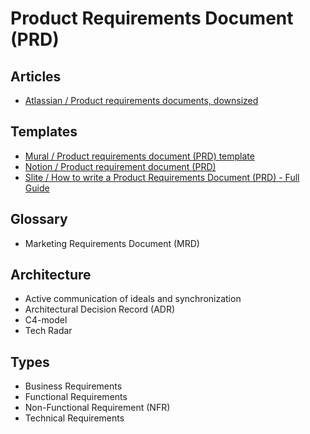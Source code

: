 # Product Requirements Document (PRD)

<!--
https://udemy.com/courses/search/?src=ukw&q=Product+Requirements+Document
-->

## Articles

- [Atlassian / Product requirements documents, downsized](https://atlassian.com/agile/product-management/requirements)

## Templates

- [Mural / Product requirements document (PRD) template](https://mural.co/templates/product-requirements-document)
- [Notion / Product requirement document (PRD)](https://notion.so/templates/product-requirement-document-prd)
- [Slite / How to write a Product Requirements Document (PRD) - Full Guide](https://slite.com/learn/product-requirements-document)

## Glossary

- Marketing Requirements Document (MRD)

## Architecture

- Active communication of ideals and synchronization
- Architectural Decision Record (ADR)
- C4-model
- Tech Radar

## Types

- Business Requirements
- Functional Requirements
- Non-Functional Requirement (NFR)
- Technical Requirements

<!--
Regras de Negócio
Requisitos Funcionais
Requisitos Não Funcionais
-->

<!--
## Videos

- [Cuidados Com Os Contratos de Desenvolvimentos de Softwares | Juridioque](https://youtube.com/watch?v=Z77idcESY9M)
- [DEV Precificando Projeto tipo Netflix (bem simples)](https://youtube.com/watch?v=Y2WfzFozf8M)
-->

<!--
https://mestresdaweb.com.br/tecnologias/requisitos-funcionais-e-nao-funcionais-o-que-sao

https://altexsoft.com/blog/non-functional-requirements/
-->

<!--
Requisitos funcionais são recursos ou funcionalidades específicas que um sistema deve oferecer para atender às suas necessidades. Aqui estão quatro requisitos funcionais para um sistema com login e listagem de postagens:

Autenticação de usuário: O sistema deve permitir que os usuários se autentiquem com um nome de usuário e senha ou através de um provedor de identidade de terceiros (por exemplo, Google, Facebook).

Registro de usuário: O sistema deve permitir que novos usuários criem uma conta com informações básicas, como nome, endereço de e-mail e senha.

Listagem de postagens: O sistema deve exibir uma lista de postagens criadas pelos usuários em ordem cronológica inversa (da mais recente para a mais antiga) ou com base em critérios de classificação selecionados pelo usuário (por exemplo, popularidade, relevância).

Criação e edição de postagens: Os usuários autenticados devem ser capazes de criar novas postagens e editar suas próprias postagens. As postagens podem incluir texto, imagens e links.

Requisitos não funcionais são características ou atributos do sistema que afetam sua operação e desempenho, mas não estão diretamente relacionados às funcionalidades específicas. Aqui estão quatro requisitos não funcionais para o mesmo sistema:

Desempenho: O sistema deve ser capaz de lidar com um grande número de usuários e postagens simultaneamente sem degradação significativa no tempo de resposta.

Segurança: O sistema deve garantir a segurança das informações do usuário, incluindo nomes de usuário, senhas e conteúdo das postagens, através de criptografia de dados, armazenamento seguro e práticas de desenvolvimento seguro.

Privacidade: O sistema deve cumprir as leis e regulamentações de privacidade aplicáveis, como o GDPR, e permitir que os usuários controlem a visibilidade de suas informações e postagens.

Escalabilidade: O sistema deve ser projetado para escalar facilmente e acomodar o crescimento do número de usuários e postagens ao longo do tempo, sem a necessidade de grandes alterações na arquitetura.
-->
